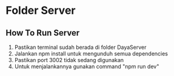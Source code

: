 # Folder Server

## How To Run Server

1. Pastikan terminal sudah berada di folder DayaServer
2. Jalankan npm install untuk mengunduh semua dependencies
3. Pastikan port 3002 tidak sedang digunakan 
4. Untuk menjalankannya gunakan command 
    "npm run dev"


